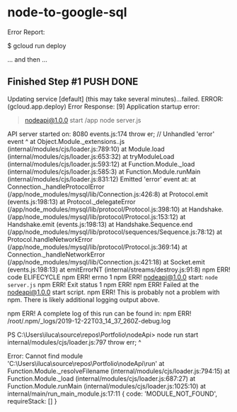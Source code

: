 # node-to-google-sql

Error Report: 

$ gcloud run deploy

... and then ...

Finished Step #1
PUSH
DONE
-------------------------------------------------------------------------------

Updating service [default] (this may take several minutes)...failed.
ERROR: (gcloud.app.deploy) Error Response: [9] 
Application startup error:

> nodeapi@1.0.0 start /app
> node server.js

API server started on:  8080
events.js:174
      throw er; // Unhandled 'error' event
      ^
    at Object.Module._extensions..js (internal/modules/cjs/loader.js:789:10)
    at Module.load (internal/modules/cjs/loader.js:653:32)
    at tryModuleLoad (internal/modules/cjs/loader.js:593:12)
    at Function.Module._load (internal/modules/cjs/loader.js:585:3)
    at Function.Module.runMain (internal/modules/cjs/loader.js:831:12)
Emitted 'error' event at:
    at Connection._handleProtocolError (/app/node_modules/mysql/lib/Connection.js:426:8)
    at Protocol.emit (events.js:198:13)
    at Protocol._delegateError (/app/node_modules/mysql/lib/protocol/Protocol.js:398:10)
    at Handshake.<anonymous> (/app/node_modules/mysql/lib/protocol/Protocol.js:153:12)
    at Handshake.emit (events.js:198:13)
    at Handshake.Sequence.end (/app/node_modules/mysql/lib/protocol/sequences/Sequence.js:78:12)
    at Protocol.handleNetworkError (/app/node_modules/mysql/lib/protocol/Protocol.js:369:14)
    at Connection._handleNetworkError (/app/node_modules/mysql/lib/Connection.js:421:18)
    at Socket.emit (events.js:198:13)
    at emitErrorNT (internal/streams/destroy.js:91:8)
npm ERR! code ELIFECYCLE
npm ERR! errno 1
npm ERR! nodeapi@1.0.0 start: `node server.js`
npm ERR! Exit status 1
npm ERR!
npm ERR! Failed at the nodeapi@1.0.0 start script.
npm ERR! This is probably not a problem with npm. There is likely additional logging output above.

npm ERR! A complete log of this run can be found in:
npm ERR!     /root/.npm/_logs/2019-12-22T03_14_37_260Z-debug.log

PS C:\Users\iluca\source\repos\Portfolio\nodeApi> node run start
internal/modules/cjs/loader.js:797
    throw err;
    ^

Error: Cannot find module 'C:\Users\iluca\source\repos\Portfolio\nodeApi\run'
    at Function.Module._resolveFilename (internal/modules/cjs/loader.js:794:15)
    at Function.Module._load (internal/modules/cjs/loader.js:687:27)
    at Function.Module.runMain (internal/modules/cjs/loader.js:1025:10)
    at internal/main/run_main_module.js:17:11 {
  code: 'MODULE_NOT_FOUND',
  requireStack: []
}
